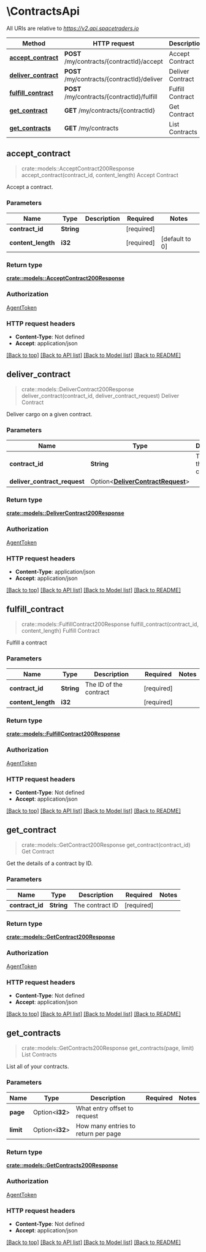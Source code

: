 # \ContractsApi

All URIs are relative to *https://v2.api.spacetraders.io*

Method | HTTP request | Description
------------- | ------------- | -------------
[**accept_contract**](ContractsApi.md#accept_contract) | **POST** /my/contracts/{contractId}/accept | Accept Contract
[**deliver_contract**](ContractsApi.md#deliver_contract) | **POST** /my/contracts/{contractId}/deliver | Deliver Contract
[**fulfill_contract**](ContractsApi.md#fulfill_contract) | **POST** /my/contracts/{contractId}/fulfill | Fulfill Contract
[**get_contract**](ContractsApi.md#get_contract) | **GET** /my/contracts/{contractId} | Get Contract
[**get_contracts**](ContractsApi.md#get_contracts) | **GET** /my/contracts | List Contracts



## accept_contract

> crate::models::AcceptContract200Response accept_contract(contract_id, content_length)
Accept Contract

Accept a contract.

### Parameters


Name | Type | Description  | Required | Notes
------------- | ------------- | ------------- | ------------- | -------------
**contract_id** | **String** |  | [required] |
**content_length** | **i32** |  | [required] |[default to 0]

### Return type

[**crate::models::AcceptContract200Response**](accept_contract_200_response.md)

### Authorization

[AgentToken](../README.md#AgentToken)

### HTTP request headers

- **Content-Type**: Not defined
- **Accept**: application/json

[[Back to top]](#) [[Back to API list]](../README.md#documentation-for-api-endpoints) [[Back to Model list]](../README.md#documentation-for-models) [[Back to README]](../README.md)


## deliver_contract

> crate::models::DeliverContract200Response deliver_contract(contract_id, deliver_contract_request)
Deliver Contract

Deliver cargo on a given contract.

### Parameters


Name | Type | Description  | Required | Notes
------------- | ------------- | ------------- | ------------- | -------------
**contract_id** | **String** | The ID of the contract | [required] |
**deliver_contract_request** | Option<[**DeliverContractRequest**](DeliverContractRequest.md)> |  |  |

### Return type

[**crate::models::DeliverContract200Response**](deliver_contract_200_response.md)

### Authorization

[AgentToken](../README.md#AgentToken)

### HTTP request headers

- **Content-Type**: application/json
- **Accept**: application/json

[[Back to top]](#) [[Back to API list]](../README.md#documentation-for-api-endpoints) [[Back to Model list]](../README.md#documentation-for-models) [[Back to README]](../README.md)


## fulfill_contract

> crate::models::FulfillContract200Response fulfill_contract(contract_id, content_length)
Fulfill Contract

Fulfill a contract

### Parameters


Name | Type | Description  | Required | Notes
------------- | ------------- | ------------- | ------------- | -------------
**contract_id** | **String** | The ID of the contract | [required] |
**content_length** | **i32** |  | [required] |

### Return type

[**crate::models::FulfillContract200Response**](fulfill_contract_200_response.md)

### Authorization

[AgentToken](../README.md#AgentToken)

### HTTP request headers

- **Content-Type**: Not defined
- **Accept**: application/json

[[Back to top]](#) [[Back to API list]](../README.md#documentation-for-api-endpoints) [[Back to Model list]](../README.md#documentation-for-models) [[Back to README]](../README.md)


## get_contract

> crate::models::GetContract200Response get_contract(contract_id)
Get Contract

Get the details of a contract by ID.

### Parameters


Name | Type | Description  | Required | Notes
------------- | ------------- | ------------- | ------------- | -------------
**contract_id** | **String** | The contract ID | [required] |

### Return type

[**crate::models::GetContract200Response**](get_contract_200_response.md)

### Authorization

[AgentToken](../README.md#AgentToken)

### HTTP request headers

- **Content-Type**: Not defined
- **Accept**: application/json

[[Back to top]](#) [[Back to API list]](../README.md#documentation-for-api-endpoints) [[Back to Model list]](../README.md#documentation-for-models) [[Back to README]](../README.md)


## get_contracts

> crate::models::GetContracts200Response get_contracts(page, limit)
List Contracts

List all of your contracts.

### Parameters


Name | Type | Description  | Required | Notes
------------- | ------------- | ------------- | ------------- | -------------
**page** | Option<**i32**> | What entry offset to request |  |
**limit** | Option<**i32**> | How many entries to return per page |  |

### Return type

[**crate::models::GetContracts200Response**](get_contracts_200_response.md)

### Authorization

[AgentToken](../README.md#AgentToken)

### HTTP request headers

- **Content-Type**: Not defined
- **Accept**: application/json

[[Back to top]](#) [[Back to API list]](../README.md#documentation-for-api-endpoints) [[Back to Model list]](../README.md#documentation-for-models) [[Back to README]](../README.md)

